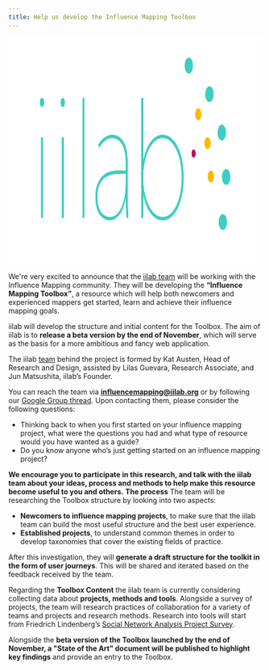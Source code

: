 ```yaml
---
title: Help us develop the Influence Mapping Toolbox
---
```


<img class="alignnone wp-image-333 size-large" src="/assets/images/iilab.png" alt="iilab" width="960" height="450" />

We're very excited to announce that the <a href="https://iilab.org/" target="_blank">iilab team</a> will be working with the Influence Mapping community. They will be developing the <strong>“Influence Mapping Toolbox”</strong>, a resource which will help both newcomers and experienced mappers get started, learn and achieve their influence mapping goals.

iilab will develop the structure and initial content for the Toolbox. The aim of iilab is to <strong>release a beta version by the end of November</strong>, which will serve as the basis for a more ambitious and fancy web application.

The iilab <a href="https://iilab.org/#team" target="_blank">team</a> behind the project is formed by Kat Austen, Head of Research and Design, assisted by Lilas Guevara, Research Associate, and Jun Matsushita, iilab’s Founder.

You can reach the team via <strong><a href="mailto:influencemapping@iilab.org">influencemapping@iilab.org</a></strong> or by following our <a href="https://groups.google.com/forum/?utm_medium=email&amp;utm_source=footer#!topic/influencemapping/iUoGYjQ8XWo" target="_blank">Google Group thread</a>. Upon contacting them, please consider the following questions:
<ul>
	<li>Thinking back to when you first started on your influence mapping project, what were the questions you had and what type of resource would you have wanted as a guide?</li>
	<li>Do you know anyone who’s just getting started on an influence mapping project?</li>
</ul>
<strong>We encourage you to participate in this research, and talk with the iilab team about your ideas, process and methods to help make this resource become useful to you and others.</strong> <strong>The process</strong> The team will be researching the Toolbox structure by looking into two aspects:
<ul>
	<li><strong>Newcomers to influence mapping projects</strong>, to make sure that the iilab team can build the most useful structure and the best user experience.</li>
	<li><strong>Established projects</strong>, to understand common themes in order to develop taxonomies that cover the existing fields of practice.</li>
</ul>
After this investigation, they will <strong>generate a draft structure for the toolkit in the form of user journeys</strong>. This will be shared and iterated based on the feedback received by the team.

Regarding the <strong>Toolbox Content</strong> the iilab team is currently considering collecting data about <strong>projects, methods and tools</strong>. Alongside a survey of projects, the team will research practices of collaboration for a variety of teams and projects and research methods. Research into tools will start from Friedrich Lindenberg’s <a href="https://docs.google.com/spreadsheets/d/1Xo-ehJatzmxMek6gPG0h-d7yRSuiO6_flViTQNMAku0/edit?usp=sharing">Social Network Analysis Project Survey</a>.

Alongside the <strong>beta version of the Toolbox launched by the end of November, a</strong><strong> "State of the Art" document will be published to highlight key findings</strong> and provide an entry to the Toolbox.
